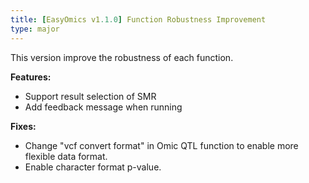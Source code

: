 ```yaml
---
title: [EasyOmics v1.1.0] Function Robustness Improvement
type: major
---
```


This version improve the robustness of each function.

**Features:**

* Support result selection of SMR
* Add feedback message when running

**Fixes:**

* Change "vcf convert format" in Omic QTL function to enable more flexible data format.
* Enable character format p-value.
